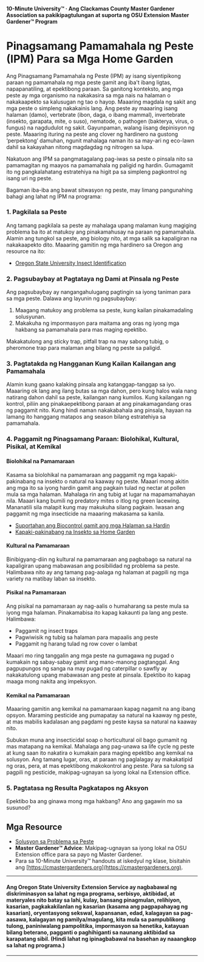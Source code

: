 #### 10-Minute University™ · Ang Clackamas County Master Gardener Association sa pakikipagtulungan at suporta ng OSU Extension Master Gardener™ Program

# Pinagsamang Pamamahala ng Peste (IPM) Para sa Mga Home Garden

Ang Pinagsamang Pamamahala ng Peste (IPM) ay isang siyentipikong paraan ng pamamahala ng mga peste gamit ang iba't ibang ligtas, napapanatiling, at epektibong paraan. Sa ganitong konteksto, ang mga peste ay mga organismo na nakakasira sa mga nais na halaman o nakakaapekto sa kalusugan ng tao o hayop. Maaaring magdala ng sakit ang mga peste o simpleng nakakainis lang. Ang peste ay maaaring isang halaman (damo), vertebrate (ibon, daga, o ibang mammal), invertebrate (insekto, garapata, mite, o suso), nematode, o pathogen (bakterya, virus, o fungus) na nagdudulot ng sakit. Gayunpaman, walang iisang depinisyon ng peste. Maaaring ituring na peste ang clover ng hardinero na gustong ‘perpektong’ damuhan, ngunit mahalaga naman ito sa may-ari ng eco-lawn dahil sa kakayahan nitong magdagdag ng nitrogen sa lupa.

Nakatuon ang IPM sa pangmatagalang pag-iwas sa peste o pinsala nito sa pamamagitan ng maayos na pamamahala ng paligid ng hardin. Gumagamit ito ng pangkalahatang estratehiya na higit pa sa simpleng pagkontrol ng isang uri ng peste.

Bagaman iba-iba ang bawat sitwasyon ng peste, may limang pangunahing bahagi ang lahat ng IPM na programa:

### 1. Pagkilala sa Peste

Ang tamang pagkilala sa peste ay mahalaga upang malaman kung magiging problema ba ito at matukoy ang pinakamahusay na paraan ng pamamahala. Alamin ang tungkol sa peste, ang biology nito, at mga salik sa kapaligiran na nakakaapekto dito. Maaaring gamitin ng mga hardinero sa Oregon ang resource na ito:

- [Oregon State University Insect Identification](https://extension.oregonstate.edu/pests-weeds-diseases/insects/insect-identification)

### 2. Pagsubaybay at Pagtataya ng Dami at Pinsala ng Peste

Ang pagsubaybay ay nangangahulugang pagtingin sa iyong taniman para sa mga peste. Dalawa ang layunin ng pagsubaybay:

1. Maagang matukoy ang problema sa peste, kung kailan pinakamadaling solusyunan.
2. Makakuha ng impormasyon para maitama ang oras ng iyong mga hakbang sa pamamahala para mas maging epektibo.

Makakatulong ang sticky trap, pitfall trap na may sabong tubig, o pheromone trap para malaman ang bilang ng peste sa paligid.

### 3. Pagtatakda ng Hangganan Kung Kailan Kailangan ang Pamamahala

Alamin kung gaano kalaking pinsala ang katanggap-tanggap sa iyo. Maaaring ok lang ang ilang butas sa mga dahon, pero kung halos wala nang natirang dahon dahil sa peste, kailangan nang kumilos. Kung kailangan ng kontrol, piliin ang pinakaepektibong paraan at ang pinakamagandang oras ng paggamit nito. Kung hindi naman nakakabahala ang pinsala, hayaan na lamang ito hanggang matapos ang season bilang estratehiya sa pamamahala.

### 4. Paggamit ng Pinagsamang Paraan: Biolohikal, Kultural, Pisikal, at Kemikal

#### Biolohikal na Pamamaraan

Kasama sa biolohikal na pamamaraan ang paggamit ng mga kapaki-pakinabang na insekto o natural na kaaway ng peste. Maaari mong akitin ang mga ito sa iyong hardin gamit ang pagkain tulad ng nectar at pollen mula sa mga halaman. Mahalaga rin ang tubig at lugar na mapamamahayan nila. Maaari kang bumili ng predatory mites o itlog ng green lacewing. Mananatili sila malapit kung may makukuha silang pagkain. Iwasan ang paggamit ng mga insecticide na maaaring makasama sa kanila.

- [Suportahan ang Biocontrol gamit ang mga Halaman sa Hardin](https://gardenecology.oregonstate.edu/sites/agscid7/files/gardenecology/gel_brief_2_biocontrol.pdf)
- [Kapaki-pakinabang na Insekto sa Home Garden](https://cmastergardeners.files.wordpress.com/2022/02/beneficial-insects.pdf)

#### Kultural na Pamamaraan

Binibigyang-diin ng kultural na pamamaraan ang pagbabago sa natural na kapaligiran upang mabawasan ang posibilidad ng problema sa peste. Halimbawa nito ay ang tamang pag-aalaga ng halaman at pagpili ng mga variety na matibay laban sa insekto.

#### Pisikal na Pamamaraan

Ang pisikal na pamamaraan ay nag-aalis o humaharang sa peste mula sa iyong mga halaman. Pinakamabisa ito kapag kakaunti pa lang ang peste. Halimbawa:

- Paggamit ng insect traps
- Pagwiwisik ng tubig sa halaman para mapaalis ang peste
- Paggamit ng harang tulad ng row cover o lambat

Maaari mo ring tanggalin ang mga peste na gumagawa ng pugad o kumakain ng sabay-sabay gamit ang mano-manong pagtanggal. Ang pagpupungos ng sanga na may pugad ng caterpillar o sawfly ay nakakatulong upang mabawasan ang peste at pinsala. Epektibo ito kapag maaga mong nakita ang impeksyon.

#### Kemikal na Pamamaraan

Maaaring gamitin ang kemikal na pamamaraan kapag nagamit na ang ibang opsyon. Maraming pesticide ang pumapatay sa natural na kaaway ng peste, at mas mabilis kadalasan ang pagdami ng peste kaysa sa natural na kaaway nito.

Subukan muna ang insecticidal soap o horticultural oil bago gumamit ng mas matapang na kemikal. Mahalaga ang pag-unawa sa life cycle ng peste at kung saan ito nakatira o kumakain para maging epektibo ang kemikal na solusyon. Ang tamang lugar, oras, at paraan ng paglalagay ay makakatipid ng oras, pera, at mas epektibong makokontrol ang peste. Para sa tulong sa pagpili ng pesticide, makipag-ugnayan sa iyong lokal na Extension office.

### 5. Pagtatasa ng Resulta Pagkatapos ng Aksyon

Epektibo ba ang ginawa mong mga hakbang? Ano ang gagawin mo sa susunod?

## Mga Resource

- [Solusyon sa Problema sa Peste](https://solvepestproblems.oregonstate.edu/)
- **Master Gardener™ Advice**: Makipag-ugnayan sa iyong lokal na OSU Extension office para sa payo ng Master Gardener.
- Para sa 10-Minute University™ handouts at iskedyul ng klase, bisitahin ang [https://cmastergardeners.org](https://cmastergardeners.org).

---

#### Ang Oregon State University Extension Service ay nagbabawal ng diskriminasyon sa lahat ng mga programa, serbisyo, aktibidad, at materyales nito batay sa lahi, kulay, bansang pinagmulan, relihiyon, kasarian, pagkakakilanlan ng kasarian (kasama ang pagpapahayag ng kasarian), oryentasyong sekswal, kapansanan, edad, kalagayan sa pag-aasawa, kalagayan ng pamilya/magulang, kita mula sa pampublikong tulong, paniniwalang pampolitika, impormasyon sa henetika, katayuan bilang beterano, pagganti o paghihiganti sa naunang aktibidad sa karapatang sibil. (Hindi lahat ng ipinagbabawal na basehan ay naaangkop sa lahat ng programa.)
---